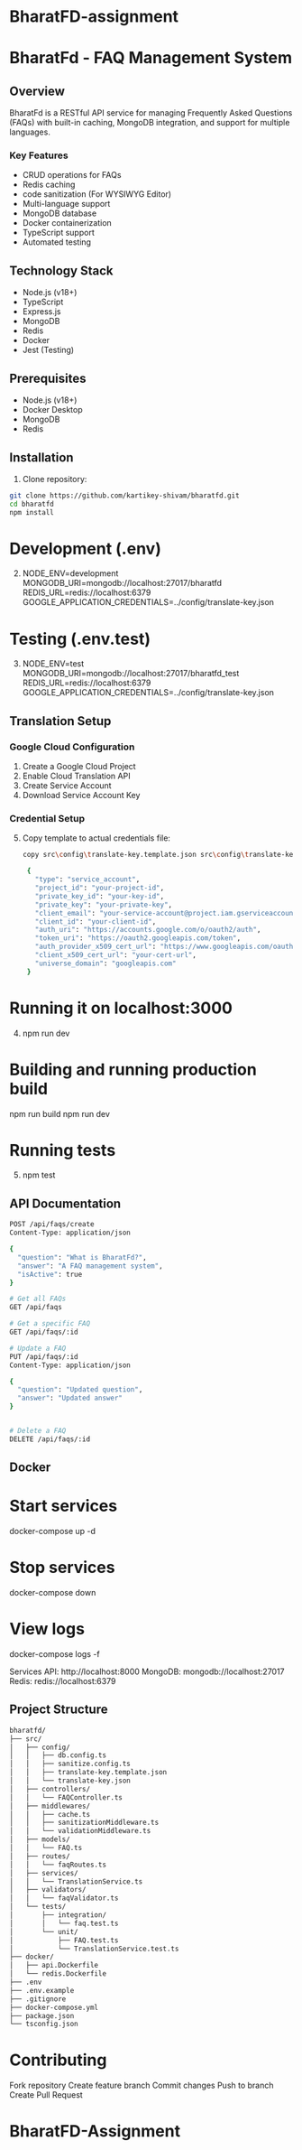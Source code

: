 # BharatFD-assignment
# BharatFd - FAQ Management System

## Overview
BharatFd is a RESTful API service for managing Frequently Asked Questions (FAQs) with built-in caching, MongoDB integration, and support for multiple languages.

### Key Features
- CRUD operations for FAQs
- Redis caching
- code sanitization (For WYSIWYG Editor)
- Multi-language support
- MongoDB database
- Docker containerization
- TypeScript support
- Automated testing

## Technology Stack
- Node.js (v18+)
- TypeScript
- Express.js
- MongoDB
- Redis
- Docker
- Jest (Testing)

## Prerequisites
- Node.js (v18+)
- Docker Desktop
- MongoDB
- Redis

## Installation

1. Clone repository:
```bash
git clone https://github.com/kartikey-shivam/bharatfd.git
cd bharatfd
npm install
```

# Development (.env)
2. NODE_ENV=development
MONGODB_URI=mongodb://localhost:27017/bharatfd
REDIS_URL=redis://localhost:6379
GOOGLE_APPLICATION_CREDENTIALS=../config/translate-key.json

# Testing (.env.test)
3. NODE_ENV=test
MONGODB_URI=mongodb://localhost:27017/bharatfd_test
REDIS_URL=redis://localhost:6379
GOOGLE_APPLICATION_CREDENTIALS=../config/translate-key.json


## Translation Setup

### Google Cloud Configuration
1. Create a Google Cloud Project
2. Enable Cloud Translation API
3. Create Service Account
4. Download Service Account Key

### Credential Setup
5. Copy template to actual credentials file:
   ```bash
   copy src\config\translate-key.template.json src\config\translate-key.json

    {
      "type": "service_account",
      "project_id": "your-project-id",
      "private_key_id": "your-key-id",
      "private_key": "your-private-key",
      "client_email": "your-service-account@project.iam.gserviceaccount.com",
      "client_id": "your-client-id",
      "auth_uri": "https://accounts.google.com/o/oauth2/auth",
      "token_uri": "https://oauth2.googleapis.com/token",
      "auth_provider_x509_cert_url": "https://www.googleapis.com/oauth2/v1/certs",
      "client_x509_cert_url": "your-cert-url",
      "universe_domain": "googleapis.com"
    }
    ```   

# Running it on localhost:3000
4. npm run dev

# Building and running production build
npm run build
npm run dev

# Running tests
5. npm test

## API Documentation
```bash
POST /api/faqs/create
Content-Type: application/json

{
  "question": "What is BharatFd?",
  "answer": "A FAQ management system",
  "isActive": true
}

# Get all FAQs
GET /api/faqs

# Get a specific FAQ
GET /api/faqs/:id

# Update a FAQ
PUT /api/faqs/:id
Content-Type: application/json

{
  "question": "Updated question",
  "answer": "Updated answer"
}


# Delete a FAQ
DELETE /api/faqs/:id

```

## Docker

# Start services
docker-compose up -d


# Stop services
docker-compose down

# View logs
docker-compose logs -f

Services
API: http://localhost:8000
MongoDB: mongodb://localhost:27017
Redis: redis://localhost:6379


## Project Structure

```bash
bharatfd/
├── src/
│   ├── config/
│   │   ├── db.config.ts
│   │   ├── sanitize.config.ts
│   │   ├── translate-key.template.json
│   │   └── translate-key.json
│   ├── controllers/
│   │   └── FAQController.ts
│   ├── middlewares/
│   │   ├── cache.ts
│   │   ├── sanitizationMiddleware.ts
│   │   └── validationMiddleware.ts
│   ├── models/
│   │   └── FAQ.ts
│   ├── routes/
│   │   └── faqRoutes.ts
│   ├── services/
│   │   └── TranslationService.ts
│   ├── validators/
│   │   └── faqValidator.ts
│   └── tests/
│       ├── integration/
│       │   └── faq.test.ts
│       └── unit/
│           ├── FAQ.test.ts
│           └── TranslationService.test.ts
├── docker/
│   ├── api.Dockerfile
│   └── redis.Dockerfile
├── .env
├── .env.example
├── .gitignore
├── docker-compose.yml
├── package.json
└── tsconfig.json
```

# Contributing
Fork repository
Create feature branch
Commit changes
Push to branch
Create Pull Request



# BharatFD-Assignment